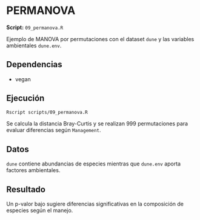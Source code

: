 # PERMANOVA

**Script:** `09_permanova.R`

Ejemplo de MANOVA por permutaciones con el dataset `dune` y las variables ambientales `dune.env`.

## Dependencias
- vegan

## Ejecución
```bash
Rscript scripts/09_permanova.R
```
Se calcula la distancia Bray-Curtis y se realizan 999 permutaciones para evaluar diferencias según `Management`.

## Datos
`dune` contiene abundancias de especies mientras que `dune.env` aporta factores ambientales.

## Resultado
Un p-valor bajo sugiere diferencias significativas en la composición de especies según el manejo.
